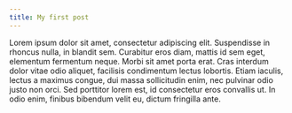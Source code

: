 ```yaml
---
title: My first post
---
```


Lorem ipsum dolor sit amet, consectetur adipiscing elit. Suspendisse in rhoncus nulla, in blandit sem. Curabitur eros diam, mattis id sem eget, elementum fermentum neque. Morbi sit amet porta erat. Cras interdum dolor vitae odio aliquet, facilisis condimentum lectus lobortis. Etiam iaculis, lectus a maximus congue, dui massa sollicitudin enim, nec pulvinar odio justo non orci. Sed porttitor lorem est, id consectetur eros convallis ut. In odio enim, finibus bibendum velit eu, dictum fringilla ante.